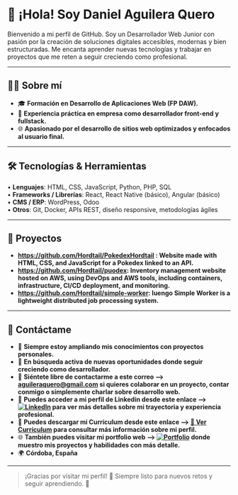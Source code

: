 # 👋 ¡Hola! Soy Daniel Aguilera Quero

Bienvenido a mi perfil de GitHub. Soy un Desarrollador Web Junior con pasión por la creación de soluciones digitales accesibles, modernas y bien estructuradas. Me encanta aprender nuevas tecnologías y trabajar en proyectos que me reten a seguir creciendo como profesional.

---

## 👨‍💻 Sobre mí

- 🎓 **Formación en Desarrollo de Aplicaciones Web (FP DAW).**
- 💼 **Experiencia práctica en empresa como desarrollador front-end y fullstack.**
- 🌐 **Apasionado por el desarrollo de sitios web optimizados y enfocados al usuario final.**

---

## 🛠️ Tecnologías & Herramientas

• **Lenguajes**: HTML, CSS, JavaScript, Python, PHP, SQL  
• **Frameworks / Librerías**: React, React Native (básico), Angular (básico)  
• **CMS / ERP**: WordPress, Odoo  
• **Otros**: Git, Docker, APIs REST, diseño responsive, metodologías ágiles

---

## 💼 Proyectos

- **https://github.com/Hordtail/PokedexHordtail : Website made with HTML, CSS, and JavaScript for a Pokedex linked to an API.**
- **https://github.com/Hordtail/puodex: Inventory management website hosted on AWS, using DevOps and AWS tools, including containers, infrastructure, CI/CD deployment, and monitoring.**
- **https://github.com/Hordtail/simple-worker: luengo Simple Worker is a lightweight distributed job processing system.**
---

## 🚀 Contáctame

- 🌱 **Siempre estoy ampliando mis conocimientos con proyectos personales.**
- 💼 **En búsqueda activa de nuevas oportunidades donde seguir creciendo como desarrollador.**
- 📧 **Siéntete libre de contactarme a este correo --> aguileraquero@gmail.com si quieres colaborar en un proyecto, contar conmigo o simplemente charlar sobre desarrollo web.**
- 🔗 **Puedes acceder a mi perfil de Linkedin desde este enlace --> [![LinkedIn](https://img.shields.io/badge/LinkedIn-blue?style=flat&logo=linkedin)](https://www.linkedin.com/in/danielaguileraquero/) para ver más detalles sobre mi trayectoria y experiencia profesional.**
- 📄 **Puedes descargar mi Currículum desde este enlace --> [📄 Ver Currículum](https://drive.google.com/your-link) para consultar más información sobre mi perfil.**
- 🌐 **También puedes visitar mi portfolio web --> [![Portfolio](https://img.shields.io/badge/Portfolio-Web-blue?style=flat&logo=google-chrome)](https://tusitio.com) donde muestro mis proyectos y habilidades con más detalle.**
- 🌍 **Córdoba, España**
---

> ¡Gracias por visitar mi perfil! 🙌
> Siempre listo para nuevos retos y seguir aprendiendo. 🚀
